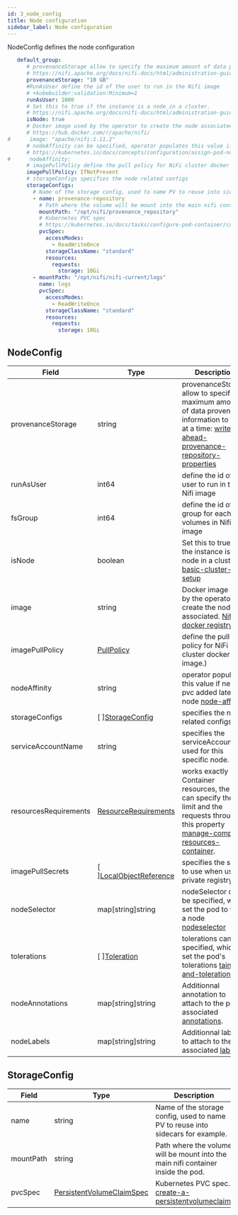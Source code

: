 ```yaml
---
id: 3_node_config
title: Node configuration
sidebar_label: Node configuration
---
```


NodeConfig defines the node configuration

```yaml
   default_group:
      # provenanceStorage allow to specify the maximum amount of data provenance information to store at a time
      # https://nifi.apache.org/docs/nifi-docs/html/administration-guide.html#write-ahead-provenance-repository-properties
      provenanceStorage: "10 GB"
      #RunAsUser define the id of the user to run in the Nifi image
      # +kubebuilder:validation:Minimum=1
      runAsUser: 1000
      # Set this to true if the instance is a node in a cluster.
      # https://nifi.apache.org/docs/nifi-docs/html/administration-guide.html#basic-cluster-setup
      isNode: true
      # Docker image used by the operator to create the node associated
      # https://hub.docker.com/r/apache/nifi/
#      image: "apache/nifi:1.11.2"
      # nodeAffinity can be specified, operator populates this value if new pvc added later to node
      # https://kubernetes.io/docs/concepts/configuration/assign-pod-node/#node-affinity
#      nodeAffinity:
      # imagePullPolicy define the pull policy for NiFi cluster docker image
      imagePullPolicy: IfNotPresent
      # storageConfigs specifies the node related configs
      storageConfigs:
        # Name of the storage config, used to name PV to reuse into sidecars for example.
        - name: provenance-repository
          # Path where the volume will be mount into the main nifi container inside the pod.
          mountPath: "/opt/nifi/provenance_repository"
          # Kubernetes PVC spec
          # https://kubernetes.io/docs/tasks/configure-pod-container/configure-persistent-volume-storage/#create-a-persistentvolumeclaim
          pvcSpec:
            accessModes:
              - ReadWriteOnce
            storageClassName: "standard"
            resources:
              requests:
                storage: 10Gi
        - mountPath: "/opt/nifi/nifi-current/logs"
          name: logs
          pvcSpec:
            accessModes:
              - ReadWriteOnce
            storageClassName: "standard"
            resources:
              requests:
                storage: 10Gi
```

## NodeConfig

|Field|Type|Description|Required|Default|
|-----|----|-----------|--------|--------|
|provenanceStorage|string|provenanceStorage allow to specify the maximum amount of data provenance information to store at a time: [write-ahead-provenance-repository-properties](https://nifi.apache.org/docs/nifi-docs/html/administration-guide.html#write-ahead-provenance-repository-properties)|No|"8 GB"|
|runAsUser|int64|define the id of the user to run in the Nifi image|No|1000|
|fsGroup|int64|define the id of the group for each volumes in Nifi image|No|1000|
|isNode|boolean|Set this to true if the instance is a node in a cluster: [basic-cluster-setup](https://nifi.apache.org/docs/nifi-docs/html/administration-guide.html#basic-cluster-setup)|No|true|
|image|string| Docker image used by the operator to create the node associated. [Nifi docker registry](https://hub.docker.com/r/apache/nifi/)|No|""|
|imagePullPolicy|[PullPolicy](https://godoc.org/k8s.io/api/core/v1#PullPolicy)| define the pull policy for NiFi cluster docker image.)|No|""|
|nodeAffinity|string| operator populates this value if new pvc added later to node [node-affinity](https://kubernetes.io/docs/concepts/configuration/assign-pod-node/#node-affinity)|No|nil|
|storageConfigs|\[  \][StorageConfig](#storageconfig)|specifies the node related configs.|No|nil|
|serviceAccountName|string|specifies the serviceAccount used for this specific node.|No|"default"|
|resourcesRequirements|[ResourceRequirements](https://godoc.org/k8s.io/api/core/v1#ResourceRequirements)| works exactly like Container resources, the user can specify the limit and the requests through this property [manage-compute-resources-container](https://kubernetes.io/docs/concepts/configuration/manage-compute-resources-container/).|No|nil|
|imagePullSecrets|\[  \][LocalObjectReference](https://godoc.org/k8s.io/api/core/v1#TypedLocalObjectReference)|specifies the secret to use when using private registry.|No|nil|
|nodeSelector|map\[string\]string|nodeSelector can be specified, which set the pod to fit on a node [nodeselector](https://kubernetes.io/docs/concepts/configuration/assign-pod-node/#nodeselector)|No|nil|
|tolerations|\[  \][Toleration](https://godoc.org/k8s.io/api/core/v1#Toleration)|tolerations can be specified, which set the pod's tolerations [taint-and-toleration](https://kubernetes.io/docs/concepts/configuration/taint-and-toleration/#concepts).|No|nil|
|nodeAnnotations|map\[string\]string|Additionnal annotation to attach to the pod associated [annotations](https://kubernetes.io/docs/concepts/overview/working-with-objects/annotations/#syntax-and-character-set).|No|nil|
|nodeLabels|map\[string\]string|Additionnal labels to attach to the pod associated [labels](https://kubernetes.io/docs/concepts/overview/working-with-objects/labels/#syntax-and-character-set).|No|nil|

## StorageConfig

|Field|Type|Description|Required|Default|
|-----|----|-----------|--------|--------|
|name|string|Name of the storage config, used to name PV to reuse into sidecars for example.|Yes| - |
|mountPath|string|Path where the volume will be mount into the main nifi container inside the pod.|Yes| - |
|pvcSpec|[PersistentVolumeClaimSpec](https://godoc.org/k8s.io/api/core/v1#PersistentVolumeClaimSpec)|Kubernetes PVC spec. [create-a-persistentvolumeclaim](https://kubernetes.io/docs/tasks/configure-pod-container/configure-persistent-volume-storage/#create-a-persistentvolumeclaim).|Yes| - |